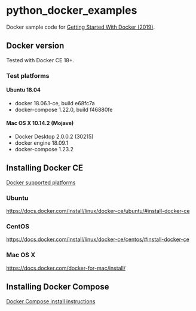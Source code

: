 # python_docker_examples
Docker sample code for [Getting Started With Docker (2019)](https://www.slideshare.net/AylaKhan1/getting-started-with-docker-140346073).

## Docker version

Tested with Docker CE 18+.

### Test platforms
#### Ubuntu 18.04

* docker 18.06.1-ce, build e68fc7a
* docker-compose 1.22.0, build f46880fe

#### Mac OS X 10.14.2 (Mojave)

* Docker Desktop 2.0.0.2 (30215)
* docker engine 18.09.1
* docker-compose 1.23.2

## Installing Docker CE

[Docker supported platforms](https://docs.docker.com/install/#supported-platforms)

### Ubuntu
https://docs.docker.com/install/linux/docker-ce/ubuntu/#install-docker-ce

### CentOS
https://docs.docker.com/install/linux/docker-ce/centos/#install-docker-ce

### Mac OS X
https://docs.docker.com/docker-for-mac/install/

## Installing Docker Compose

[Docker Compose install instructions](https://docs.docker.com/compose/install/#install-compose)
